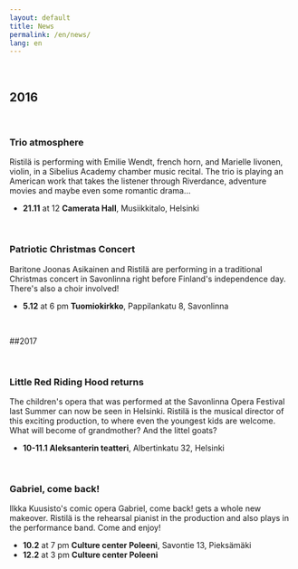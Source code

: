 ```yaml
---
layout: default
title: News
permalink: /en/news/
lang: en
---
```


<br/>

## 2016

<br/>

### Trio atmosphere

Ristilä is performing with Emilie Wendt, french horn, and Marielle Iivonen, violin, in a Sibelius Academy chamber music recital. The trio is playing an American work that takes the listener through Riverdance, adventure movies and maybe even some romantic drama...

- __21.11__ at 12 __Camerata Hall__, Musiikkitalo, Helsinki

<br/>

### Patriotic Christmas Concert

Baritone Joonas Asikainen and Ristilä are performing in a traditional Christmas concert in Savonlinna right before Finland's independence day. There's also a choir involved!

- __5.12__ at 6 pm __Tuomiokirkko__, Pappilankatu 8, Savonlinna

<br/>

##2017

<br/>

### Little Red Riding Hood returns

The children's opera that was performed at the Savonlinna Opera Festival last Summer can now be seen in Helsinki. Ristilä is the musical director of this exciting production, to where even the youngest kids are welcome. What will become of grandmother? And the littel goats?

- __10-11.1 Aleksanterin teatteri__, Albertinkatu 32, Helsinki

<br/>

### Gabriel, come back!

Ilkka Kuusisto's comic opera Gabriel, come back! gets a whole new makeover. Ristilä is the rehearsal pianist in the production and also plays in the performance band. Come and enjoy!

- __10.2__ at 7 pm __Culture center Poleeni__, Savontie 13, Pieksämäki
- __12.2__ at 3 pm __Culture center Poleeni__

<br/>
